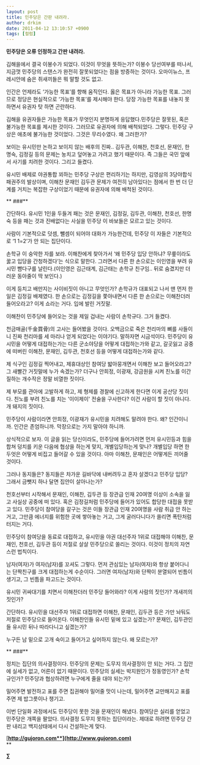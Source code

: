 ```yaml
---
layout: post
title: 민주당은 간판 내려라.
author: drkim
date: 2011-04-12 13:10:57 +0900
tags: [컬럼]
---
```

**민주당은 오류 인정하고 간판 내려라.** 
  
  


김해을에서 결국 이봉수가 되었다. 이것이 무엇을 뜻하는가? 이봉수 당선여부를 떠나서, 지금껏 민주당의 스탠스가 완전히 잘못되었다는 점을 방증하는 것이다. 오마이뉴스, 프레시안에 숨은 쥐새끼들은 뭐 말할 것도 없고.

  


인간은 언제라도 ‘가능한 목표’를 향해 움직인다. 옳은 목표가 아니라 가능한 목표. 그러므로 정당은 현실적으로 ‘가능한 목표’를 제시해야 한다. 당장 가능한 목표를 내놓지 못하면서 유권자 탓 하면 곤란하다.

  


김해을 유권자들은 가능한 목표가 무엇인지 분명하게 응답했다.민주당은 잘못된, 혹은 불가능한 목표를 제시한 것이다. 그러므로 유권자에 의해 배척되었다. 그렇다. 민주당 구상은 애초에 불가능한 것이었다. 그것은 무리수였다. 왜 그러한가?

  


보이는 유시민만 논하고 보이지 않는 배후의 진짜.. 김두관, 이해찬, 천호선, 문재인, 한명숙, 김정길 등의 문제는 눙치고 덮어놓고 가려고 했기 때문이다. 즉 그들은 국민 앞에서 사기를 치려한 것이다. 그리고 들켰다. 

  


유시민 배제로 야권통합 꾀하는 민주당 구상은 편리하기는 하지만, 김영삼의 3당야합식 패권주의 발상이며, 이해찬 문재인 김두관 문제가 여전히 남아있다는 점에서 한 번 더 단계를 거치는 복잡한 구상이었기 때문에 유권자에 의해 배척된 것이다.

  


  
  ** ###**

  


간단하다. 유시민 1인을 두들겨 패는 것은 문재인, 김정길, 김두관, 이해찬, 천호선, 한명숙 등을 패는 것과 진배없다는 사실을 민주당 이 바보들은 모르고 있는 것이다. 

  


사람이 기본적으로 덧셈, 뺄셈이 되어야 대화가 가능한건데, 민주당 이 자들은 기본적으로 ‘1 1=2’가 안 되는 집단이다.

  


손학규 이 숭악한 자를 보라. 이해찬에게 찾아가서 ‘왜 민주당 입당 안하냐? 무릎이라도 꿇고 입당을 간청하겠다’는 식으로 말한다. 그러면서 다른 한 손으로는 이인영을 부려 유시민 뺨다구를 날린다.(이인영은 김근태계, 김근태는 손학규 친구임.. 뒤로 숨겼지만 더러운 동아줄이 딱 보인다.)

  


이게 등치고 배만지는 사이비짓이 아니고 무엇인가? 손학규가 대표되고 나서 맨 먼저 한 일은 김정길 배제였다. 한 손으로는 김정길을 쫓아내면서 다른 한 손으로는 이해찬더러 들어오라고? 이게 쇼라는 거다. 입에 발린 거짓말. 

  


이해찬이 민주당에 들어오는 것을 제일 겁내는 사람이 손학규다. 그거 들켰다. 

  


천금매골(千金買骨)의 고사는 들어봤을 것이다. 오백금으로 죽은 천리마의 뼈를 사들이니 진짜 천리마를 세 마리나 얻게 되었다는 이야기다. 말하자면 시금석이다. 민주당이 유시민을 어떻게 대접하는가는 다른 군소야당을 어떻게 대접하는가와 같고, 갈곳잃고 공중에 떠버린 이해찬, 문재인, 김두관, 천호선 등을 어떻게 대접하는가와 같다. 

  


제 식구인 김정길 찍어내고, 제휴대상인 참여당 밟아뭉개면서 이해찬 보고 들어오라고? 그 새빨간 거짓말에 누가 속겠는가? 더구나 안희정, 이광재, 강금원을 시켜 친노를 이간질하는 개수작은 정말 비열한 짓이다. 

  


제 부모를 관아에 고발하게 하고, 제 형제를 경찰에 신고하게 한다면 이게 공산당 짓이다. 친노를 부려 친노를 치는 '이이제이' 전술을 구사한다? 이건 사람이 할 짓이 아니다. 개 돼지의 짓이다. 

  


민주당이 사람이라면 안희정, 이광재가 유시민을 치려해도 말려야 한다. 왜? 인간이니까. 인간은 존엄하니까. 막장으로는 가지 말아야 하니까. 

  


상식적으로 보자. 이 글을 읽는 당신이라도, 민주당에 들어가려면 먼저 유시민등과 힘을 합쳐 덩치를 키운 다음에 협상을 하는게 맞지, 개별입당하는게 맞나? 개별입당 하면 한 두엇은 어떻게 비집고 들어갈 수 있을 것이다. 아마 이해찬, 문재인은 어떻게든 끼어줄 것이다. 

  


그러나 동지들은? 동지들은 차가운 길바닥에 내버려두고 혼자 살겠다고 민주당 입당? 그래서 금뺏지 하나 달면 집안이 살아나는가? 

  


천호선부터 시작해서 문재인, 이해찬, 김두관 등 장관급 인재 20여명 이상이 소속을 잃고 사실상 공중에 떠 있다. 혹은 김정길처럼 민주당에 들어가 있어도 합당한 대접을 못받고 있다. 민주당이 참여당을 갈구는 것은 이들 장관급 인재 20여명을 사람 취급 안 하는 거고, 그만큼 에너지를 위험한 곳에 쌓아놓는 거고, 그게 굴러다니다가 쏠리면 폭탄처럼 터지는 거다. 

  


민주당이 참여당을 동료로 대접하고, 유시민을 야권 대선주자 1위로 대접해야 이해찬, 문재인, 천호선, 김두관 등이 저절로 살살 민주당으로 쏠리는 것이다. 이것이 정치의 자연스런 법칙이다. 

  


남자(여자)가 여자(남자)를 꼬셔도 그렇다. 먼저 관심있는 남자(여자)와 항상 붙어다니는 단짝친구를 크게 대접하는게 수순이다. 그러면 여자(남자)와 단짝이 분열되어 빈틈이 생기고, 그 빈틈을 파고드는 것이다. 

  


유시민 귀싸대기를 치면서 이해찬더러 민주당 들어와라? 이게 사람의 짓인가? 개새끼의 짓인가? 

  


간단하다. 유시민을 대선주자 1위로 대접하면 이해찬, 문재인, 김두관 등은 가만 놔둬도 저절로 민주당으로 들어온다. 이해찬인들 유시민 밑에 있고 싶겠는가? 문재인, 김두관인들 유시민 뒤나 따라다니고 싶겠는가? 

  


누구든 남 밑으로 고개 숙이고 들어가고 싶어하지 않는다. 왜 모르는가? 

  


  
   ** ###** 

  


정치는 집단의 의사결정이다. 민주당의 문제는 도무지 의사결정이 안 되는 거다. 그 집안에 실세가 없고, 어른이 없기 때문이다. 민주당의 실세는 박지원인가 정동영인가? 손학규인가? 민주당과 협상하려면 누구에게 줄을 대야 되는가? 

  


밀어주면 발전하고 표를 주면 집권해야 밀어줄 맛이 나는데, 밀어주면 교만해지고 표를 주면 제 밥그릇이나 챙기고. 

  


이번 단일화 과정에서도 민주당이 못한 것을 문재인이 해냈다. 참여당은 실리를 얻었고 민주당은 개쪽을 팔았다. 의사결정 도무지 못하는 집단이라는. 제대로 하려면 민주당 간판 내리고 백지상태에서 다시 건설하는게 맞다. 

  


  




[**http://gujoron.com**](http://www.gujoron.com)**  
** 

**∑**